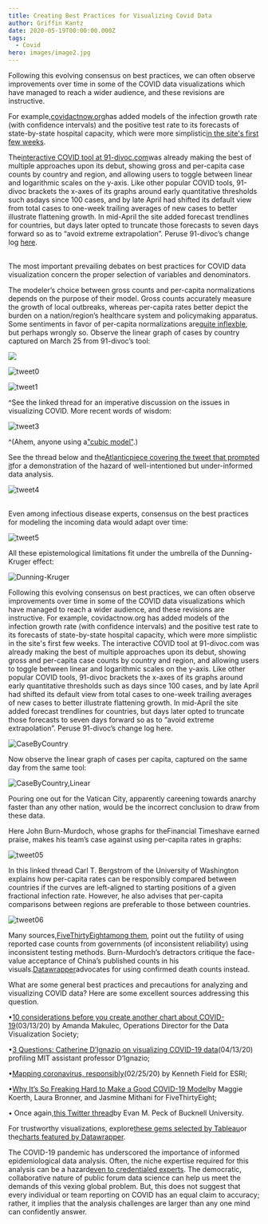 ```yaml
---
title: Creating Best Practices for Visualizing Covid Data
author: Griffin Kantz
date: 2020-05-19T00:00:00.000Z
tags:
  - Covid
hero: images/image2.jpg
---
```

Following this evolving consensus on best practices, we can often observe improvements over time in some of the COVID data visualizations which have managed to reach a wider audience, and these revisions are instructive.

For example,[covidactnow.org](https://covidactnow.org/)has added models of the infection growth rate (with confidence intervals) and the positive test rate to its forecasts of state-by-state hospital capacity, which were more simplistic[in the site's first few weeks](https://web.archive.org/web/20200327060650/http:/www.covidactnow.org/state/NY).

The[interactive COVID tool at 91-divoc.com](http://91-divoc.com/pages/covid-visualization/)was already making the best of multiple approaches upon its debut, showing gross and per-capita case counts by country and region, and allowing users to toggle between linear and logarithmic scales on the y-axis. Like other popular COVID tools, 91-divoc brackets the x-axes of its graphs around early quantitative thresholds such asdays since 100 cases, and by late April had shifted its default view from total cases to one-week trailing averages of new cases to better illustrate flattening growth. In mid-April the site added forecast trendlines for countries, but days later opted to truncate those forecasts to seven days forward so as to “avoid extreme extrapolation”. Peruse 91-divoc’s change log [here](http://91-divoc.com/pages/covid-visualization/changes.html).

\
The most important prevailing debates on best practices for COVID data visualization concern the proper selection of variables and denominators.

The modeler’s choice between gross counts and per-capita normalizations depends on the purpose of their model. Gross counts accurately measure the growth of local outbreaks, whereas per-capita rates better depict the burden on a nation/region’s healthcare system and policymaking apparatus. Some sentiments in favor of per-capita normalizations are[quite inflexble](https://twitter.com/NateSilver538/status/1245132431818178561), but perhaps wrongly so. Observe the linear graph of cases by country captured on March 25 from 91-divoc’s tool:

![](images/image2.jpg)

![tweet0](images/screen-shot-2020-05-19-at-6.40.06-am.png "tweet0")

![tweet1](images/screen-shot-2020-05-19-at-6.44.15-am.png "tweet1")

^See the linked thread for an imperative discussion on the issues in visualizing COVID. More recent words of wisdom:

![tweet3](images/screen-shot-2020-05-19-at-6.44.32-am.png "tweet3")

^(Ahem, anyone using a["cubic model"](https://twitter.com/bencasselman/status/1258136404363808769).)

See the thread below and the[Atlantic](https://www.theatlantic.com/technology/archive/2020/01/china-coronavirus-twitter/605644/)[piece covering the tweet that prompted it](https://www.theatlantic.com/technology/archive/2020/01/china-coronavirus-twitter/605644/)for a demonstration of the hazard of well-intentioned but under-informed data analysis.

![tweet4](images/screen-shot-2020-05-19-at-6.44.47-am.png "tweet4")

\
Even among infectious disease experts, consensus on the best practices for modeling the incoming data would adapt over time:

![tweet5](images/screen-shot-2020-05-19-at-6.45.02-am.png "tweet5")

All these epistemological limitations fit under the umbrella of the Dunning-Kruger effect:

![Dunning-Kruger](images/image1.jpg "Dunning-Kruger")

Following this evolving consensus on best practices, we can often observe improvements over time in some of the COVID data visualizations which have managed to reach a wider audience, and these revisions are instructive. For example, covidactnow.org has added models of the infection growth rate (with confidence intervals) and the positive test rate to its forecasts of state-by-state hospital capacity, which were more simplistic in the site's first few weeks. The interactive COVID tool at 91-divoc.com was already making the best of multiple approaches upon its debut, showing gross and per-capita case counts by country and region, and allowing users to toggle between linear and logarithmic scales on the y-axis. Like other popular COVID tools, 91-divoc brackets the x-axes of its graphs around early quantitative thresholds such as days since 100 cases, and by late April had shifted its default view from total cases to one-week trailing averages of new cases to better illustrate flattening growth. In mid-April the site added forecast trendlines for countries, but days later opted to truncate those forecasts to seven days forward so as to “avoid extreme extrapolation”. Peruse 91-divoc’s change log here.

![CaseByCountry](images/image2.jpg "CaseByCountry")

Now observe the linear graph of cases per capita, captured on the same day from the same tool:

![CaseByCountry,Linear](images/image3.jpg "CaseByCountry,Linear")

Pouring one out for the Vatican City, apparently careening towards anarchy faster than any other nation, would be the incorrect conclusion to draw from these data.

Here John Burn-Murdoch, whose graphs for theFinancial Timeshave earned praise, makes his team’s case against using per-capita rates in graphs:

![tweet05](images/screen-shot-2020-05-19-at-6.48.50-am.png "tweet05")

In this linked thread Carl T. Bergstrom of the University of Washington explains how per-capita rates can be responsibly compared between countries if the curves are left-aligned to starting positions of a given fractional infection rate. However, he also advises that per-capita comparisons between regions are preferable to those between countries.

![tweet06](images/screen-shot-2020-05-19-at-6.50.42-am.png "tweet06")

Many sources,[FiveThirtyEight](https://fivethirtyeight.com/features/coronavirus-case-counts-are-meaningless/)[among them](https://fivethirtyeight.com/features/coronavirus-case-counts-are-meaningless/), point out the futility of using reported case counts from governments (of inconsistent reliability) using inconsistent testing methods. Burn-Murdoch’s detractors critique the face-value acceptance of China’s published counts in his visuals.[Datawrapper](https://blog.datawrapper.de/coronaviruscharts/)advocates for using confirmed death counts instead.

What are some general best practices and precautions for analyzing and visualizing COVID data? Here are some excellent sources addressing this question.

•[10 considerations before you create another chart about COVID-19](https://www.tableau.com/about/blog/2020/3/ten-considerations-you-create-another-chart-about-covid-19)(03/13/20) by Amanda Makulec, Operations Director for the Data Visualization Society;

•[3 Questions: Catherine D’Ignazio on visualizing COVID-19 data](http://news.mit.edu/2020/catherine-dignazio-visualizing-covid-19-data-0414)(04/13/20) profiling MIT assistant professor D’Ignazio;

•[Mapping coronavirus, responsibly](https://www.esri.com/arcgis-blog/products/product/mapping/mapping-coronavirus-responsibly/)(02/25/20) by Kenneth Field for ESRI;

•[Why It’s So Freaking Hard to Make a Good COVID-19 Model](https://fivethirtyeight.com/features/why-its-so-freaking-hard-to-make-a-good-covid-19-model/)by Maggie Koerth, Laura Bronner, and Jasmine Mithani for FiveThirtyEight;

• Once again,[this Twitter thread](https://twitter.com/EvanMPeck/status/1235568532840120321)by Evan M. Peck of Bucknell University.

For trustworthy visualizations, explore[these gems selected by Tableau](https://www.tableau.com/about/blog/2020/4/most-interesting-data-vizzes-covid-19-weve-seen-media-so-far)or the[charts featured by Datawrapper](https://blog.datawrapper.de/coronaviruscharts/).

The COVID-19 pandemic has underscored the importance of informed epidemiological data analysis. Often, the niche expertise required for this analysis can be a hazard[even to credentialed experts](https://twitter.com/ferrisjabr/status/1221146622341443584). The democratic, collaborative nature of public forum data science can help us meet the demands of this vexing global problem. But, this does not suggest that every individual or team reporting on COVID has an equal claim to accuracy; rather, it implies that the analysis challenges are larger than any one mind can confidently answer.
